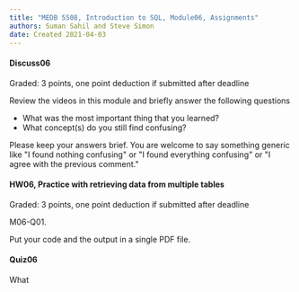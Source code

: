 ```yaml
---
title: "MEDB 5508, Introduction to SQL, Module06, Assignments"
authors: Suman Sahil and Steve Simon
date: Created 2021-04-03
---
```


#### Discuss06

Graded: 3 points, one point deduction if submitted after deadline

Review the videos in this module and briefly answer the following questions

+ What was the most important thing that you learned?
+ What concept(s) do you still find confusing?

Please keep your answers brief. You are welcome to say something generic like "I found nothing confusing" or "I found everything confusing" or "I agree with the previous comment."

#### HW06, Practice with retrieving data from multiple tables

Graded: 3 points, one point deduction if submitted after deadline

M06-Q01.

Put your code and the output in a single PDF file.

#### Quiz06

What 

[git1]: https://github.com/pmean/introduction-to-sql/blob/master/data/all-data.md